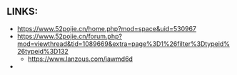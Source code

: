 
## LINKS:
* https://www.52pojie.cn/home.php?mod=space&uid=530967
* https://www.52pojie.cn/forum.php?mod=viewthread&tid=1089669&extra=page%3D1%26filter%3Dtypeid%26typeid%3D132
  * https://www.lanzous.com/iawmd6d
* 

